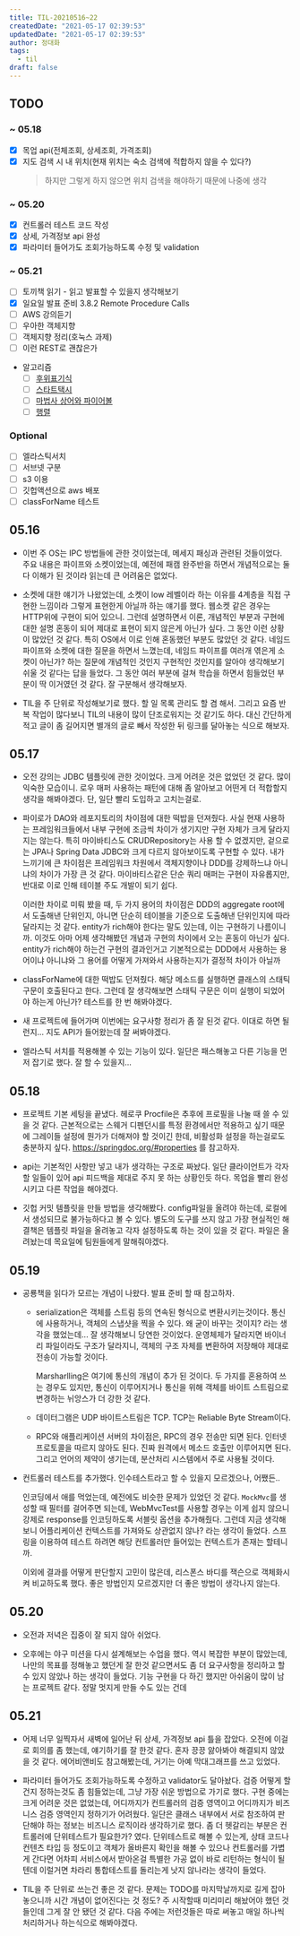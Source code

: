 ```yaml
---
title: TIL-20210516~22
createdDate: "2021-05-17 02:39:53"
updatedDate: "2021-05-17 02:39:53"
author: 정대화
tags:
  - til
draft: false
---
```


## TODO

### ~ 05.18

- [x] 목업 api(전체조회, 상세조회, 가격조회)
- [x] 지도 검색 시 내 위치(현재 위치는 숙소 검색에 적합하지 않을 수 있다?)
  > 하지만 그렇게 하지 않으면 위치 검색을 해야하기 때문에 나중에 생각

### ~ 05.20

- [x] 컨트롤러 테스트 코드 작성
- [x] 상세, 가격정보 api 완성
- [x] 파라미터 들어가도 조회가능하도록 수정 및 validation

### ~ 05.21

- [ ] 토끼책 읽기 - 읽고 발표할 수 있을지 생각해보기
- [x] 일요일 발표 준비 3.8.2 Remote Procedure Calls
- [ ] AWS 강의듣기
- [ ] 우아한 객체지향
- [ ] 객체지향 정리(호눅스 과제)
- [ ] 이런 REST로 괜찮은가
- 알고리즘
  - [ ] [후위표기식](https://www.acmicpc.net/problem/1918)
  - [ ] [스타트택시](https://www.acmicpc.net/problem/19238)
  - [ ] [마법사 상어와 파이어볼](https://www.acmicpc.net/problem/20056)
  - [ ] [행렬](https://www.acmicpc.net/problem/1080)

### Optional

- [ ] 엘라스틱서치
- [ ] 서브넷 구분
- [ ] s3 이용
- [ ] 깃헙액션으로 aws 배포
- [ ] classForName 테스트

## 05.16

- 이번 주 OS는 IPC 방법들에 관한 것이었는데, 메세지 패싱과 관련된 것들이었다. 주요 내용은 파이프와 소켓이었는데, 예전에 패캠 완주반을 하면서 개념적으로는 둘 다 이해가 된 것이라 읽는데 큰 어려움은 없었다.

- 소켓에 대한 얘기가 나왔었는데, 소켓이 low 레벨이라 하는 이유를 4계층을 직접 구현한 느낌이라 그렇게 표현한게 아닐까 하는 얘기를 했다. 웹소켓 같은 경우는 HTTP위에 구현이 되어 있으니. 그런데 설명하면서 이론, 개념적인 부분과 구현에 대한 설명 혼동이 되어 제대로 표현이 되지 않은게 아닌가 싶다. 그 동안 이런 상황이 많았던 것 같다. 특히 OS에서 이로 인해 혼동했던 부분도 많았던 것 같다. 네임드 파이프와 소켓에 대한 질문을 하면서 느꼈는데, 네임드 파이프를 여러개 엮은게 소켓이 아닌가? 하는 질문에 개념적인 것인지 구현적인 것인지를 알아야 생각해보기 쉬울 것 같다는 답을 들었다. 그 동안 여러 부분에 걸쳐 학습을 하면서 힘들었던 부분이 딱 이거였던 것 같다. 잘 구분해서 생각해보자.

- TIL을 주 단위로 작성해보기로 했다. 할 일 목록 관리도 할 겸 해서. 그리고 요즘 반복 작업이 많다보니 TIL의 내용이 많이 단조로워지는 것 같기도 하다. 대신 간단하게 적고 글이 좀 길어지면 별개의 글로 빼서 작성한 뒤 링크를 달아놓는 식으로 해보자.

## 05.17

- 오전 강의는 JDBC 템플릿에 관한 것이었다. 크게 어려운 것은 없었던 것 같다. 많이 익숙한 모습이니. 로우 매퍼 사용하는 패턴에 대해 좀 알아보고 어떤게 더 적합할지 생각을 해봐야겠다. 단, 일단 빨리 도입하고 고치는걸로.

- 파이로가 DAO와 레포지토리의 차이점에 대한 떡밥을 던져줬다. 사실 현재 사용하는 프레임워크들에서 내부 구현에 조금씩 차이가 생기지만 구현 자체가 크게 달라지지는 않는다. 특히 마이바티스도 CRUDRepository는 사용 할 수 없겠지만, 겉으로는 JPA나 Spring Data JDBC와 크게 다르지 않아보이도록 구현할 수 있다. 내가 느끼기에 큰 차이점은 프레임워크 차원에서 객체지향이나 DDD를 강제하느냐 아니냐의 차이가 가장 큰 것 같다. 마이바티스같은 단순 쿼리 매퍼는 구현이 자유롭지만, 반대로 이로 인해 테이블 주도 개발이 되기 쉽다.

  이러한 차이로 미뤄 봤을 때, 두 가지 용어의 차이점은 DDD의 aggregate root에서 도출해낸 단위인지, 아니면 단순히 테이블을 기준으로 도출해낸 단위인지에 따라 달라지는 것 같다. entity가 rich해야 한다는 말도 있는데, 이는 구현하기 나름이니까. 이것도 아마 어제 생각해봤던 개념과 구현의 차이에서 오는 혼동이 아닌가 싶다. entity가 rich해야 하는건 구현의 결과인거고 기본적으로는 DDD에서 사용하는 용어이냐 아니냐와 그 용어를 어떻게 가져와서 사용하는지가 결정적 차이가 아닐까

- classForName에 대한 떡밥도 던져줬다. 해당 메소드를 실행하면 클래스의 스태틱 구문이 호출된다고 한다. 그런데 잘 생각해보면 스태틱 구문은 이미 실행이 되었어야 하는게 아닌가? 테스트를 한 번 해봐야겠다.

- 새 프로젝트에 들어가며 이번에는 요구사항 정리가 좀 잘 된것 같다. 이대로 하면 될런지... 지도 API가 들어왔는데 잘 써봐야겠다.

- 엘라스틱 서치를 적용해볼 수 있는 기능이 있다. 일단은 패스해놓고 다른 기능을 먼저 잡기로 했다. 잘 할 수 있을지...

## 05.18

- 프로젝트 기본 세팅을 끝냈다. 헤로쿠 Procfile은 추후에 프로필을 나눌 때 쓸 수 있을 것 같다. 근본적으로는 스웨거 디펜던시를 특정 환경에서만 적용하고 싶기 때문에 그레이들 설정에 뭔가가 더해져야 할 것이긴 한데, 비활성화 설정을 하는걸로도 충분하지 싶다. <https://springdoc.org/#properties> 를 참고하자.

- api는 기본적인 사항만 넣고 내가 생각하는 구조로 짜놨다. 일단 클라이언트가 각자 할 일들이 있어 api 피드백을 제대로 주지 못 하는 상황인듯 하다. 목업을 빨리 완성시키고 다른 작업을 해야겠다.

- 깃헙 커밋 템플릿을 만들 방법을 생각해봤다. config파일을 올려야 하는데, 로컬에서 생성되므로 불가능하다고 볼 수 있다. 별도의 도구를 쓰지 않고 가장 현실적인 해결책은 템플릿 파일을 올려놓고 각자 설정하도록 하는 것이 있을 것 같다. 파일은 올려놨는데 목요일에 팀원들에게 말해줘야겠다.

## 05.19

- 공룡책을 읽다가 모르는 개념이 나왔다. 발표 준비 할 때 참고하자.

  - serialization은 객체를 스트림 등의 연속된 형식으로 변환시키는것이다. 통신에 사용하거나, 객체의 스냅샷을 찍을 수 있다. 왜 굳이 바꾸는 것이지? 라는 생각을 했었는데... 잘 생각해보니 당연한 것이었다. 운영체제가 달라지면 바이너리 파일이라도 구조가 달라지니, 객체의 구조 자체를 변환하여 저장해야 제대로 전송이 가능할 것이다.

    Marsharlling은 여기에 통신의 개념이 추가 된 것이다. 두 가지를 혼용하여 쓰는 경우도 있지만, 통신이 이루어지거나 통신을 위해 객체를 바이트 스트림으로 변경하는 뉘앙스가 더 강한 것 같다.

  - 데이터그램은 UDP 바이트스트림은 TCP. TCP는 Reliable Byte Stream이다.

  - RPC와 애플리케이션 서버의 차이점은, RPC의 경우 전송만 되면 된다. 인터넷 프로토콜을 따르지 않아도 된다. 진짜 원격에서 메소드 호출만 이루어지면 된다. 그리고 언어의 제약이 생기는데, 분산처리 시스템에서 주로 사용될 것이다.

- 컨트롤러 테스트를 추가했다. 인수테스트라고 할 수 있을지 모르겠으나, 어쨌든..

  인코딩에서 애를 먹었는데, 예전에도 비슷한 문제가 있었던 것 같다. `MockMvc`를 생성할 때 필터를 걸어주면 되는데, WebMvcTest를 사용할 경우는 이게 쉽지 않으니 강제로 response를 인코딩하도록 서블릿 옵션을 추가해줬다. 그런데 지금 생각해보니 어플리케이션 컨텍스트를 가져와도 상관없지 않나? 라는 생각이 들었다. 스프링을 이용하여 테스트 하려면 해당 컨트롤러만 들어있는 컨텍스트가 존재는 할테니까.

  이외에 결과를 어떻게 판단할지 고민이 많은데, 리스폰스 바디를 잭슨으로 객체화시켜 비교하도록 했다. 좋은 방법인지 모르겠지만 더 좋은 방법이 생각나지 않는다.

## 05.20

- 오전과 저녁은 집중이 잘 되지 않아 쉬었다.

- 오후에는 야구 미션을 다시 설계해보는 수업을 했다. 역시 복잡한 부분이 많았는데, 나만의 목표를 정해놓고 했던게 잘 한것 같으면서도 좀 더 요구사항을 정리하고 할 수 있지 않았나 하는 생각이 들었다. 기능 구현을 다 하긴 했지만 아쉬움이 많이 남는 프로젝트 같다. 정말 멋지게 만들 수도 있는 건데

## 05.21

- 어제 너무 일찍자서 새벽에 일어난 뒤 상세, 가격정보 api 틀을 잡았다. 오전에 이걸로 회의를 좀 했는데, 얘기하기를 잘 한것 같다. 혼자 끙끙 앓아봐야 해결되지 않았을 것 같다. 에어비앤비도 참고해봤는데, 거기는 아예 막대그래프를 쓰고 있었다.

- 파라미터 들어가도 조회가능하도록 수정하고 validator도 달아놨다. 검증 어떻게 할건지 정하는것도 좀 힘들었는데, 그냥 가장 쉬운 방법으로 가기로 했다. 구현 중에는 크게 어려운 것은 없었는데, 어디까지가 컨트롤러의 검증 영역이고 어디까지가 비즈니스 검증 영역인지 정하기가 어려웠다. 일단은 클래스 내부에서 서로 참조하여 판단해야 하는 정보는 비즈니스 로직이라 생각하기로 했다. 좀 더 헷갈리는 부분은 컨트롤러에 단위테스트가 필요한가? 였다. 단위테스트로 해볼 수 있는게, 상태 코드나 컨텐츠 타입 등 정도이고 객체가 올바른지 확인을 해볼 수 있으나 컨트롤러를 가볍게 간다면 어차피 서비스에서 받아온걸 특별한 가공 없이 바로 리턴하는 형식이 될텐데 이럴거면 차라리 통합테스트를 돌리는게 낫지 않나라는 생각이 들었다.

- TIL을 주 단위로 쓰는건 좋은 것 같다. 문제는 TODO를 마지막날까지로 길게 잡아놓으니까 시간 개념이 없어진다는 것 정도? 주 시작할때 미리미리 해놨어야 했던 것들인데 그게 잘 안 됐던 것 같다. 다음 주에는 저런것들은 따로 써놓고 매일 하나씩 처리하거나 하는식으로 해봐야겠다.
